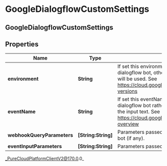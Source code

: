 # GoogleDialogflowCustomSettings

## GoogleDialogflowCustomSettings

## Properties

|Name | Type | Description | Notes|
|------------ | ------------- | ------------- | -------------|
| **environment** | **String** | If set this environment will be used to initiate the dialogflow bot, otherwise the default configuration will be used.  See https://cloud.google.com/dialogflow/docs/agents-versions | [optional] |
| **eventName** | **String** | If set this eventName will be used to initiate the dialogflow bot rather than language processing on the input text.  See https://cloud.google.com/dialogflow/es/docs/events-overview | [optional] |
| **webhookQueryParameters** | **[String:String]** | Parameters passed to the fulfillment webhook of the bot (if any). | [optional] |
| **eventInputParameters** | **[String:String]** | Parameters passed to the event input of the bot. | [optional] |



_PureCloudPlatformClientV2@170.0.0_
